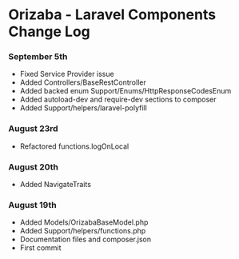 # Orizaba - Laravel Components Change Log

### September 5th 

- Fixed Service Provider issue
- Added Controllers/BaseRestController
- Added backed enum Support/Enums/HttpResponseCodesEnum
- Added autoload-dev and require-dev sections to composer
- Added Support/helpers/laravel-polyfill


### August 23rd

- Refactored functions.logOnLocal


### August 20th 

- Added NavigateTraits


### August 19th 

- Added Models/OrizabaBaseModel.php
- Added Support/helpers/functions.php
- Documentation files and composer.json
- First commit